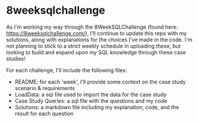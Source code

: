 # 8weeksqlchallenge

As I'm working my way through the 8WeekSQLChallenge (found here: https://8weeksqlchallenge.com/), I'll continue to update this repo with my solutions, along with explanations for the choices I've made in the code. I'm not planning to stick to a strict weekly schedule in uploading these, but looking to build and expand upon my SQL knowledge through these case studies!

For each challenge, I'll include the following files:
- README: for each 'week', I'll provide some context on the case study scenario & requirements
- LoadData: a sql file used to import the data for the case study
- Case Study Queries: a sql file with the questions and my code
- Solutions: a markdown file including my explanation, code, and the result for each question 
